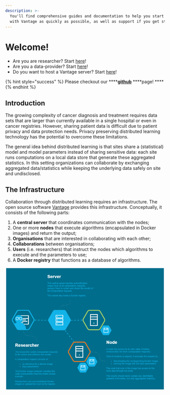 ```yaml
---
description: >-
  You'll find comprehensive guides and documentation to help you start working
  with Vantage as quickly as possible, as well as support if you get stuck.
---
```


# Welcome!

* Are you are researcher? Start [here](reseachers/your-first-computation-task.md)!
* Are you a data-provider? Start [here](setup/install-vantage6.md)!
* Do you want to host a Vantage server? Start [here](setup/install-vantage6.md)!

{% hint style="success" %}
Please checkout our ****[**github**](https://github.com/iknl/ppdli) ****page! ****
{% endhint %}

## Introduction

The growing complexity of cancer diagnosis and treatment requires data sets that are larger than currently available in a single hospital or even in cancer registries. However, sharing patient data is difficult due to patient privacy and data protection needs. Privacy preserving distributed learning technology has the potential to overcome these limitations.

The general idea behind distributed learning is that sites share a \(statistical\) model and model parameters instead of sharing sensitive data: each site runs computations on a local data store that generate these aggregated statistics. In this setting organizations can collaborate by exchanging aggregated data/statistics while keeping the underlying data safely on site and undisclosed.

## The Infrastructure

Collaboration through distributed learning requires an infrastructure. The open source software [Vantage](https://github.com/IKNL/ppDLI) provides this infrastructure. Conceptually, it consists of the following parts:

1. A **central server** that coordinates communication with the nodes;
2. One or more **nodes** that execute algorithms \(encapsulated in Docker images\) and return the output;
3. **Organisations** that are interested in collaborating with each other;
4. **Collaborations** between organisations;
5. **Users** \(i.e. researchers\) that instruct the nodes which algorithms to execute and the parameters to use;
6. A **Docker registry** that functions as a database of algorithms.

![Simplified overview of the infrastructure](.gitbook/assets/system-overview.png)

